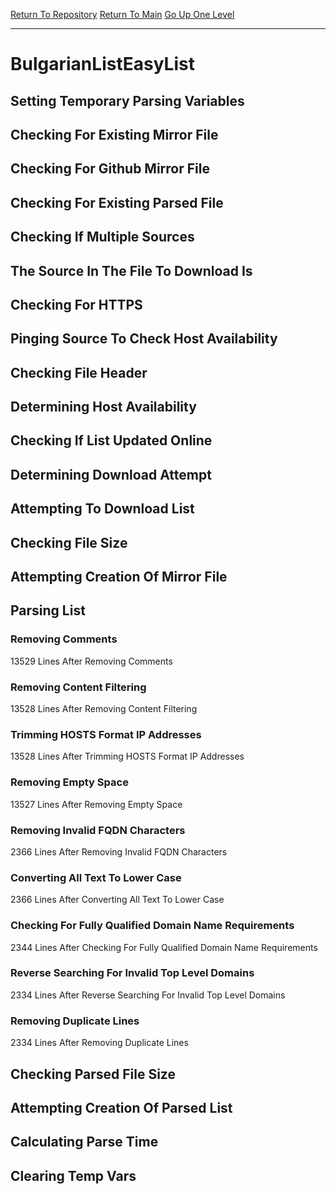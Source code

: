 [Return To Repository](https://github.com/deathbybandaid/piholeparser/)
[Return To Main](https://github.com/deathbybandaid/piholeparser/blob/master/RecentRunLogs/Mainlog.md)
[Go Up One Level](https://github.com/deathbybandaid/piholeparser/blob/master/RecentRunLogs/TopLevelScripts/30-Processing-External-Blacklists.md)
____________________________________
# BulgarianListEasyList
## Setting Temporary Parsing Variables
## Checking For Existing Mirror File
## Checking For Github Mirror File
## Checking For Existing Parsed File
## Checking If Multiple Sources
## The Source In The File To Download Is
## Checking For HTTPS
## Pinging Source To Check Host Availability
## Checking File Header
## Determining Host Availability
## Checking If List Updated Online
## Determining Download Attempt
## Attempting To Download List
## Checking File Size
## Attempting Creation Of Mirror File
## Parsing List
### Removing Comments
13529 Lines After Removing Comments
### Removing Content Filtering
13528 Lines After Removing Content Filtering
### Trimming HOSTS Format IP Addresses
13528 Lines After Trimming HOSTS Format IP Addresses
### Removing Empty Space
13527 Lines After Removing Empty Space
### Removing Invalid FQDN Characters
2366 Lines After Removing Invalid FQDN Characters
### Converting All Text To Lower Case
2366 Lines After Converting All Text To Lower Case
### Checking For Fully Qualified Domain Name Requirements
2344 Lines After Checking For Fully Qualified Domain Name Requirements
### Reverse Searching For Invalid Top Level Domains
2334 Lines After Reverse Searching For Invalid Top Level Domains
### Removing Duplicate Lines
2334 Lines After Removing Duplicate Lines
## Checking Parsed File Size
## Attempting Creation Of Parsed List
## Calculating Parse Time
## Clearing Temp Vars
